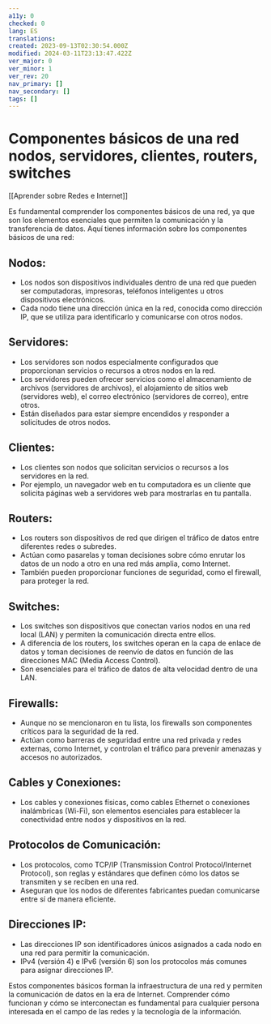 ```yaml
---
a11y: 0
checked: 0
lang: ES
translations: 
created: 2023-09-13T02:30:54.000Z
modified: 2024-03-11T23:13:47.422Z
ver_major: 0
ver_minor: 1
ver_rev: 20
nav_primary: []
nav_secondary: []
tags: []
---
```

# Componentes básicos de una red nodos, servidores, clientes, routers, switches

[[Aprender sobre Redes e Internet]]

Es fundamental comprender los componentes básicos de una red, ya que son los elementos esenciales que permiten la comunicación y la transferencia de datos. Aquí tienes información sobre los componentes básicos de una red:

## Nodos:
    
- Los nodos son dispositivos individuales dentro de una red que pueden ser computadoras, impresoras, teléfonos inteligentes u otros dispositivos electrónicos.
- Cada nodo tiene una dirección única en la red, conocida como dirección IP, que se utiliza para identificarlo y comunicarse con otros nodos.
    
## Servidores:
    
- Los servidores son nodos especialmente configurados que proporcionan servicios o recursos a otros nodos en la red.
- Los servidores pueden ofrecer servicios como el almacenamiento de archivos (servidores de archivos), el alojamiento de sitios web (servidores web), el correo electrónico (servidores de correo), entre otros.
- Están diseñados para estar siempre encendidos y responder a solicitudes de otros nodos.

## Clientes:
    
- Los clientes son nodos que solicitan servicios o recursos a los servidores en la red.
- Por ejemplo, un navegador web en tu computadora es un cliente que solicita páginas web a servidores web para mostrarlas en tu pantalla.

## Routers:

- Los routers son dispositivos de red que dirigen el tráfico de datos entre diferentes redes o subredes.
- Actúan como pasarelas y toman decisiones sobre cómo enrutar los datos de un nodo a otro en una red más amplia, como Internet.
- También pueden proporcionar funciones de seguridad, como el firewall, para proteger la red.

## Switches:

- Los switches son dispositivos que conectan varios nodos en una red local (LAN) y permiten la comunicación directa entre ellos.
- A diferencia de los routers, los switches operan en la capa de enlace de datos y toman decisiones de reenvío de datos en función de las direcciones MAC (Media Access Control).
- Son esenciales para el tráfico de datos de alta velocidad dentro de una LAN.

## Firewalls:
    
- Aunque no se mencionaron en tu lista, los firewalls son componentes críticos para la seguridad de la red.
- Actúan como barreras de seguridad entre una red privada y redes externas, como Internet, y controlan el tráfico para prevenir amenazas y accesos no autorizados.
## Cables y Conexiones:

- Los cables y conexiones físicas, como cables Ethernet o conexiones inalámbricas (Wi-Fi), son elementos esenciales para establecer la conectividad entre nodos y dispositivos en la red.
## Protocolos de Comunicación:

- Los protocolos, como TCP/IP (Transmission Control Protocol/Internet Protocol), son reglas y estándares que definen cómo los datos se transmiten y se reciben en una red.
- Aseguran que los nodos de diferentes fabricantes puedan comunicarse entre sí de manera eficiente.
## Direcciones IP:
    
- Las direcciones IP son identificadores únicos asignados a cada nodo en una red para permitir la comunicación.
- IPv4 (versión 4) e IPv6 (versión 6) son los protocolos más comunes para asignar direcciones IP.

Estos componentes básicos forman la infraestructura de una red y permiten la comunicación de datos en la era de Internet. Comprender cómo funcionan y cómo se interconectan es fundamental para cualquier persona interesada en el campo de las redes y la tecnología de la información.